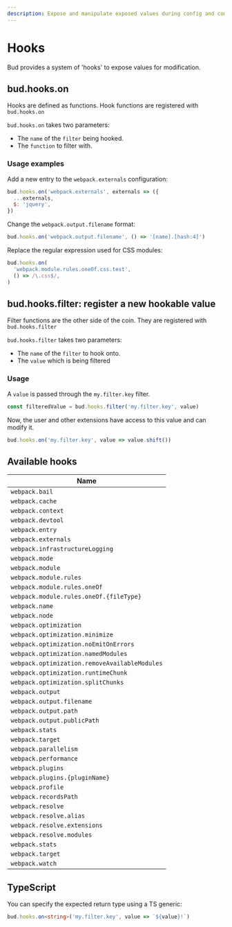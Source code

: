 ```yaml
---
description: Expose and manipulate exposed values during config and compilation.
---
```


# Hooks

Bud provides a system of 'hooks' to expose values for modification.

## bud.hooks.on

Hooks are defined as functions. Hook functions are registered with `bud.hooks.on`

`bud.hooks.on` takes two parameters:

- The `name` of the `filter` being hooked.
- The `function` to filter with.

### Usage examples

Add a new entry to the `webpack.externals` configuration:

```js
bud.hooks.on('webpack.externals', externals => ({
  ...externals,
  $: 'jquery',
})
```

Change the `webpack.output.filename` format:

```js
bud.hooks.on('webpack.output.filename', () => '[name].[hash:4]')
```

Replace the regular expression used for CSS modules:

```js
bud.hooks.on(
  'webpack.module.rules.oneOf.css.test',
  () => /\.css$/,
)
```

## bud.hooks.filter: register a new hookable value

Filter functions are the other side of the coin. They are registered with `bud.hooks.filter`

`bud.hooks.filter` takes two parameters:

- The `name` of the `filter` to hook onto.
- The `value` which is being filtered

### Usage

A `value` is passed through the `my.filter.key` filter.

```js
const filteredValue = bud.hooks.filter('my.filter.key', value)
```

Now, the user and other extensions have access to this value and can modify it.

```js
bud.hooks.on('my.filter.key', value => value.shift())
```

## Available hooks

| Name                                          |
| --------------------------------------------- |
| `webpack.bail`                                |
| `webpack.cache`                               |
| `webpack.context`                             |
| `webpack.devtool`                             |
| `webpack.entry`                               |
| `webpack.externals`                           |
| `webpack.infrastructureLogging`               |
| `webpack.mode`                                |
| `webpack.module`                              |
| `webpack.module.rules`                        |
| `webpack.module.rules.oneOf`                  |
| `webpack.module.rules.oneOf.{fileType}`       |
| `webpack.name`                                |
| `webpack.node`                                |
| `webpack.optimization`                        |
| `webpack.optimization.minimize`               |
| `webpack.optimization.noEmitOnErrors`         |
| `webpack.optimization.namedModules`           |
| `webpack.optimization.removeAvailableModules` |
| `webpack.optimization.runtimeChunk`           |
| `webpack.optimization.splitChunks`            |
| `webpack.output`                              |
| `webpack.output.filename`                     |
| `webpack.output.path`                         |
| `webpack.output.publicPath`                   |
| `webpack.stats`                               |
| `webpack.target`                              |
| `webpack.parallelism`                         |
| `webpack.performance`                         |
| `webpack.plugins`                             |
| `webpack.plugins.{pluginName}`                |
| `webpack.profile`                             |
| `webpack.recordsPath`                         |
| `webpack.resolve`                             |
| `webpack.resolve.alias`                       |
| `webpack.resolve.extensions`                  |
| `webpack.resolve.modules`                     |
| `webpack.stats`                               |
| `webpack.target`                              |
| `webpack.watch`                               |

## TypeScript

You can specify the expected return type using a TS generic:

```ts
bud.hooks.on<string>('my.filter.key', value => `${value}!`)
```
